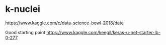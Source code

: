 # k-nuclei
https://www.kaggle.com/c/data-science-bowl-2018/data

Good starting point 
https://www.kaggle.com/keegil/keras-u-net-starter-lb-0-277
